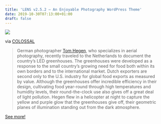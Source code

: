 ```yaml
---
title: 'LENS v2.5.2 – An Enjoyable Photography WordPress Theme'
date: 2019-10-30T07:13:00+01:00
draft: false
---
```


![](https://cdn-blog.adafruit.com/uploads/2019/10/Tom_Hegen_The_Greenhouse_Series-6-600x480.jpg)

via [COLOSSAL](https://www.thisiscolossal.com/2019/10/greenhouse-series/)

> German photographer [Tom Hegen](http://tomhegen.de/), who specializes in aerial photography, recently traveled to the Netherlands to document the country’s LED greenhouses. The greenhouses were developed as a response to the small country’s growing need for food both within its own borders and to the international market. Dutch exporters are second only to the U.S. industry for global food exports as measured by value. Although the greenhouses offer incredible efficiency in their design, cultivating food year-round through high temperatures and humidity levels, their round-the-clock use also gives off a great deal of light pollution. Hegen flew in a helicopter at night to capture the yellow and purple glow that the greenhouses give off, their geometric planes of illumination standing out from the dark atmosphere.

[See more!](https://www.thisiscolossal.com/2019/10/greenhouse-series/)